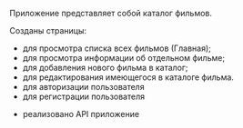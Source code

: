 Приложение представляет собой каталог фильмов.

Созданы страницы:
- для просмотра списка всех фильмов (Главная);
- для просмотра информации об отдельном фильме;
- для добавления нового фильма в каталог;
- для редактирования имеющегося в каталоге фильма.
- для авторизации пользователя
- для регистрации пользователя

+ реализовано API приложение
